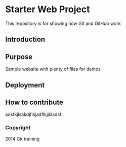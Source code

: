 # Starter Web Project

This repository is for showing how Git and GitHub work

## Introduction

## Purpose

Sample website with plenty of files for demos
## Deployment

## How to contribute
adsfkjlsakdjflkjadflkjjkladsf

### Copyright

2014 Git training